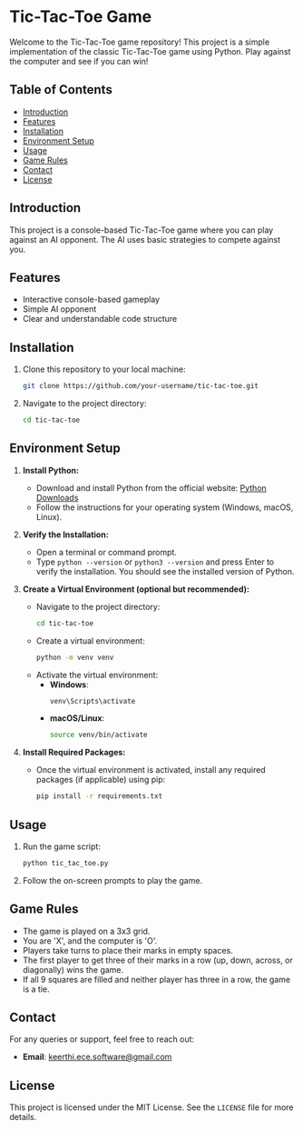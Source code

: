 # Tic-Tac-Toe Game

Welcome to the Tic-Tac-Toe game repository! This project is a simple implementation of the classic Tic-Tac-Toe game using Python. Play against the computer and see if you can win!

## Table of Contents

- [Introduction](#introduction)
- [Features](#features)
- [Installation](#installation)
- [Environment Setup](#environment-setup)
- [Usage](#usage)
- [Game Rules](#game-rules)
- [Contact](#contact)
- [License](#license)

## Introduction

This project is a console-based Tic-Tac-Toe game where you can play against an AI opponent. The AI uses basic strategies to compete against you.

## Features

- Interactive console-based gameplay
- Simple AI opponent
- Clear and understandable code structure

## Installation

1. Clone this repository to your local machine:
    ```sh
    git clone https://github.com/your-username/tic-tac-toe.git
    ```
2. Navigate to the project directory:
    ```sh
    cd tic-tac-toe
    ```

## Environment Setup

1. **Install Python:**
    - Download and install Python from the official website: [Python Downloads](https://www.python.org/downloads/)
    - Follow the instructions for your operating system (Windows, macOS, Linux).

2. **Verify the Installation:**
    - Open a terminal or command prompt.
    - Type `python --version` or `python3 --version` and press Enter to verify the installation. You should see the installed version of Python.

3. **Create a Virtual Environment (optional but recommended):**
    - Navigate to the project directory:
        ```sh
        cd tic-tac-toe
        ```
    - Create a virtual environment:
        ```sh
        python -m venv venv
        ```
    - Activate the virtual environment:
        - **Windows**:
            ```sh
            venv\Scripts\activate
            ```
        - **macOS/Linux**:
            ```sh
            source venv/bin/activate
            ```

4. **Install Required Packages:**
    - Once the virtual environment is activated, install any required packages (if applicable) using pip:
        ```sh
        pip install -r requirements.txt
        ```

## Usage

1. Run the game script:
    ```sh
    python tic_tac_toe.py
    ```
2. Follow the on-screen prompts to play the game.

## Game Rules

- The game is played on a 3x3 grid.
- You are 'X', and the computer is 'O'.
- Players take turns to place their marks in empty spaces.
- The first player to get three of their marks in a row (up, down, across, or diagonally) wins the game.
- If all 9 squares are filled and neither player has three in a row, the game is a tie.

## Contact

For any queries or support, feel free to reach out:

- **Email**: [keerthi.ece.software@gmail.com](mailto:keerthi.ece.software@gmail.com)
  
## License

This project is licensed under the MIT License. See the `LICENSE` file for more details.


